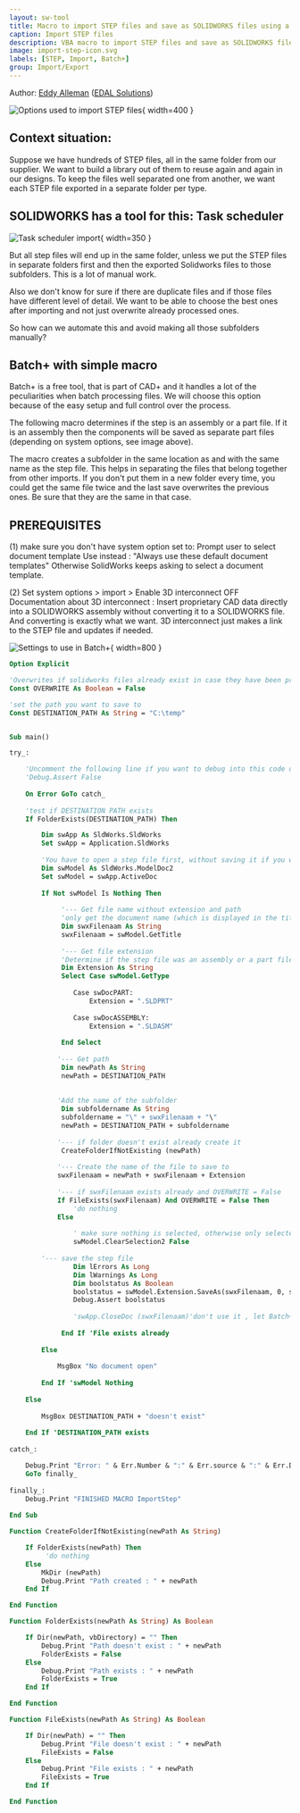 ```yaml
---
layout: sw-tool
title: Macro to import STEP files and save as SOLIDWORKS files using a sub-folder with the same name
caption: Import STEP files
description: VBA macro to import STEP files and save as SOLIDWORKS files using a sub-folder with the same name. 
image: import-step-icon.svg
labels: [STEP, Import, Batch+]
group: Import/Export
---
```

Author: [Eddy Alleman](https://www.linkedin.com/in/eddyalleman/) ([EDAL Solutions](https://www.edalsolutions.be/index.php/en/))

![Options used to import STEP files](import-step-options.png){ width=400 }

## Context situation: 

Suppose we have hundreds of STEP files, all in the same folder from our supplier. 
We want to build a library out of them to reuse again and again in our designs.
To keep the files well separated one from another, we want each STEP file exported in a separate folder per type.

## SOLIDWORKS has a tool for this: Task scheduler

![Task scheduler import](task-scheduler-import.png){ width=350 }

But all step files will end up in the same folder, unless we put the STEP files in separate folders first and then the exported Solidworks files to those subfolders.
This is a lot of manual work.

Also we don't know for sure if there are duplicate files and if those files have different level of detail.
We want to be able to choose the best ones after importing and not just overwrite already processed ones.

So how can we automate this and avoid making all those subfolders manually?

## Batch+ with simple macro

Batch+ is a free tool, that is part of CAD+ and it handles a lot of the peculiarities when batch processing files.
We will choose this option because of the easy setup and full control over the process.

The following macro determines if the step is an assembly or a part file.
If it is an assembly then the components will be saved as separate part files (depending on system options, see image above).

The macro creates a subfolder in the same location as and with the same name as the step file.
This helps in separating the files that belong together from other imports.
If you don't put them in a new folder every time, you could get the same file twice
and the last save overwrites the previous ones. Be sure that they are the same in that case.

## PREREQUISITES

(1) make sure you don't have system option set to:
    Prompt user to select document template
    Use instead : "Always use these default document templates"
Otherwise SolidWorks keeps asking to select a document template.

(2) Set system options > import > Enable 3D interconnect OFF
    Documentation about 3D interconnect :
    Insert proprietary CAD data directly into a SOLIDWORKS assembly without converting it to a SOLIDWORKS file.
    And converting is exactly what we want. 3D interconnect just makes a link to the STEP file and updates if needed.

![Settings to use in Batch+](batch-plus-settings.png){ width=800 }

~~~ vb
Option Explicit

'Overwrites if solidworks files already exist in case they have been processed before.
Const OVERWRITE As Boolean = False

'set the path you want to save to
Const DESTINATION_PATH As String = "C:\temp"


Sub main()

try_:

    'Uncomment the following line if you want to debug into this code during running Batch+
    'Debug.Assert False
    
    On Error GoTo catch_
    
    'test if DESTINATION PATH exists
    If FolderExists(DESTINATION_PATH) Then

        Dim swApp As SldWorks.SldWorks
        Set swApp = Application.SldWorks
        
        'You have to open a step file first, without saving it if you want to test without Batch+
        Dim swModel As SldWorks.ModelDoc2
        Set swModel = swApp.ActiveDoc
        
        If Not swModel Is Nothing Then
                    
             '--- Get file name without extension and path
             'only get the document name (which is displayed in the title bar of SolidWorks)
             Dim swxFilenaam As String
             swxFilenaam = swModel.GetTitle
             
             '--- Get file extension
             'Determine if the step file was an assembly or a part file to set the file extension correctly
             Dim Extension As String
             Select Case swModel.GetType
                
                Case swDocPART:
                    Extension = ".SLDPRT"
                
                Case swDocASSEMBLY:
                    Extension = ".SLDASM"
                    
             End Select
            
            '--- Get path
             Dim newPath As String
             newPath = DESTINATION_PATH
          
             
            'Add the name of the subfolder
             Dim subfoldername As String            
             subfoldername = "\" + swxFilenaam + "\"
             newPath = DESTINATION_PATH + subfoldername    
            
            '--- if folder doesn't exist already create it
             CreateFolderIfNotExisting (newPath)
            
            '--- Create the name of the file to save to
            swxFilenaam = newPath + swxFilenaam + Extension
            
            '--- if swxFilenaam exists already and OVERWRITE = False
            If FileExists(swxFilenaam) And OVERWRITE = False Then
                'do nothing
            Else
        
                ' make sure nothing is selected, otherwise only selected entities are saved
                swModel.ClearSelection2 False
        
        '--- save the step file
                Dim lErrors As Long
                Dim lWarnings As Long
                Dim boolstatus As Boolean
                boolstatus = swModel.Extension.SaveAs(swxFilenaam, 0, swSaveAsOptions_e.swSaveAsOptions_Silent, Nothing, lErrors, lWarnings)
                Debug.Assert boolstatus
                                      
                'swApp.CloseDoc (swxFilenaam)'don't use it , let Batch+ handle it
             
             End If 'File exists already
             
        Else
            
            MsgBox "No document open"
            
        End If 'swModel Nothing
    
    Else
    
        MsgBox DESTINATION_PATH + "doesn't exist"
        
    End If 'DESTINATION_PATH exists
    
catch_:

    Debug.Print "Error: " & Err.Number & ":" & Err.source & ":" & Err.Description
    GoTo finally_
    
finally_:
    Debug.Print "FINISHED MACRO ImportStep"
    
End Sub

Function CreateFolderIfNotExisting(newPath As String)

    If FolderExists(newPath) Then
         'do nothing
    Else
        MkDir (newPath)
        Debug.Print "Path created : " + newPath
    End If

End Function

Function FolderExists(newPath As String) As Boolean

    If Dir(newPath, vbDirectory) = "" Then
        Debug.Print "Path doesn't exist : " + newPath
        FolderExists = False
    Else
        Debug.Print "Path exists : " + newPath
        FolderExists = True
    End If

End Function

Function FileExists(newPath As String) As Boolean

    If Dir(newPath) = "" Then
        Debug.Print "File doesn't exist : " + newPath
        FileExists = False
    Else
        Debug.Print "File exists : " + newPath
        FileExists = True
    End If

End Function

~~~



